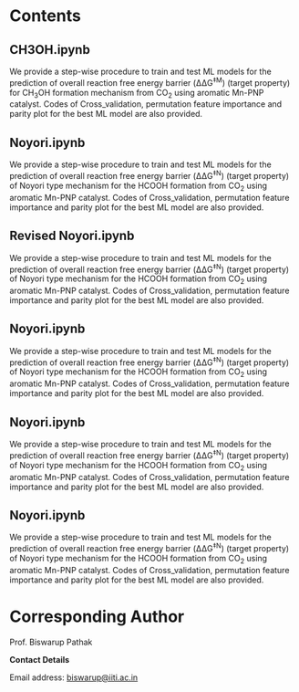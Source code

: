 # Contents
## CH3OH.ipynb
We provide a step-wise procedure to train and test ML models for the prediction of overall reaction free energy barrier (ΔΔG<sup>‡M</sup>) (target property) for CH<sub>3</sub>OH formation mechanism from CO<sub>2</sub> using aromatic Mn-PNP catalyst. Codes of Cross_validation, permutation feature importance and parity plot for the best ML model are also provided.

## Noyori.ipynb
We provide a step-wise procedure to train and test ML models for the prediction of overall reaction free energy barrier (ΔΔG<sup>‡N</sup>) (target property) of Noyori type mechanism for the HCOOH formation from CO<sub>2</sub> using aromatic Mn-PNP catalyst. Codes of Cross_validation, permutation feature importance and parity plot for the best ML model are also provided.

## Revised Noyori.ipynb
We provide a step-wise procedure to train and test ML models for the prediction of overall reaction free energy barrier (ΔΔG<sup>‡N</sup>) (target property) of Noyori type mechanism for the HCOOH formation from CO<sub>2</sub> using aromatic Mn-PNP catalyst. Codes of Cross_validation, permutation feature importance and parity plot for the best ML model are also provided.

## Noyori.ipynb
We provide a step-wise procedure to train and test ML models for the prediction of overall reaction free energy barrier (ΔΔG<sup>‡N</sup>) (target property) of Noyori type mechanism for the HCOOH formation from CO<sub>2</sub> using aromatic Mn-PNP catalyst. Codes of Cross_validation, permutation feature importance and parity plot for the best ML model are also provided.

## Noyori.ipynb
We provide a step-wise procedure to train and test ML models for the prediction of overall reaction free energy barrier (ΔΔG<sup>‡N</sup>) (target property) of Noyori type mechanism for the HCOOH formation from CO<sub>2</sub> using aromatic Mn-PNP catalyst. Codes of Cross_validation, permutation feature importance and parity plot for the best ML model are also provided.

## Noyori.ipynb
We provide a step-wise procedure to train and test ML models for the prediction of overall reaction free energy barrier (ΔΔG<sup>‡N</sup>) (target property) of Noyori type mechanism for the HCOOH formation from CO<sub>2</sub> using aromatic Mn-PNP catalyst. Codes of Cross_validation, permutation feature importance and parity plot for the best ML model are also provided.

# Corresponding Author
Prof. Biswarup Pathak

**Contact Details**

Email address: biswarup@iiti.ac.in
